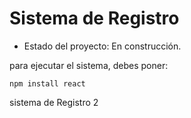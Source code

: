 <h1> Sistema de Registro</h1>

- Estado del proyecto: En construcción.

para ejecutar el sistema, debes poner:

```npm install react```

sistema de Registro 2
